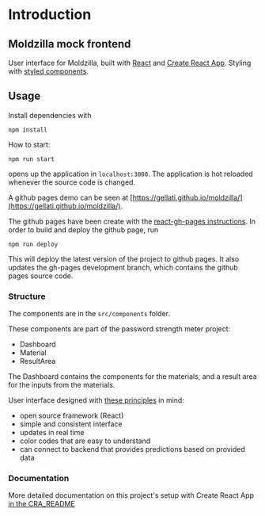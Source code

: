 # Introduction

## Moldzilla mock frontend

User interface for Moldzilla, built with [React](https://reactjs.org/) and [Create React App](https://github.com/facebook/create-react-app). Styling with [styled components](https://www.styled-components.com/).

## Usage

Install dependencies with

    npm install

How to start:

    npm run start

opens up the application in `localhost:3000`. The application is hot reloaded whenever the source code is changed.

A github pages demo can be seen at [https://gellati.github.io/moldzilla/](https://gellati.github.io/moldzilla/).

The github pages have been create with the [react-gh-pages instructions](https://github.com/gitname/react-gh-pages). In order to build and deploy the github page, run

    npm run deploy

This will deploy the latest version of the project to github pages. It also updates the gh-pages development branch, which contains the github pages source code.

### Structure

The components are in the `src/components` folder.

These components are part of the password strength meter project:
* Dashboard
* Material
* ResultArea

The Dashboard contains the components for the materials, and a result area for the inputs from the materials.

User interface designed with [these principles](https://www.usability.gov/what-and-why/user-interface-design.html) in mind:
* open source framework (React)
* simple and consistent interface
* updates in real time
* color codes that are easy to understand
* can connect to backend that provides predictions based on provided data


### Documentation

More detailed documentation on this project's setup with Create React App [in the CRA_README](CRA_README.md)
